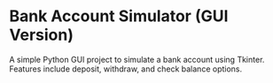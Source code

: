 # Bank Account Simulator (GUI Version)

A simple Python GUI project to simulate a bank account using Tkinter.  
Features include deposit, withdraw, and check balance options.
